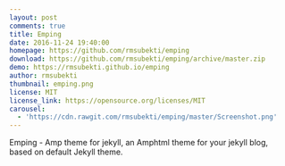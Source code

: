 ```yaml
---
layout: post
comments: true
title: Emping
date: 2016-11-24 19:40:00
homepage: https://github.com/rmsubekti/emping
download: https://github.com/rmsubekti/emping/archive/master.zip
demo: https://rmsubekti.github.io/emping
author: rmsubekti
thumbnail: emping.png
license: MIT
license_link: https://opensource.org/licenses/MIT
carousel:
  - 'https://cdn.rawgit.com/rmsubekti/emping/master/Screenshot.png'
---
```


Emping - Amp theme for jekyll, an Amphtml theme for your jekyll blog, based on default Jekyll theme.
